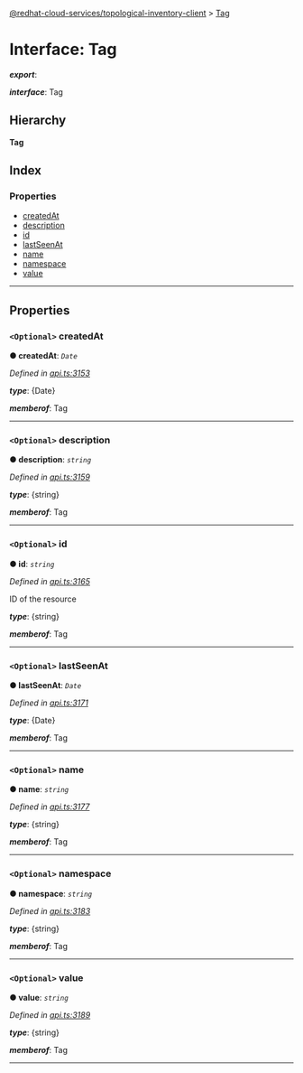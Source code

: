 [@redhat-cloud-services/topological-inventory-client](../README.md) > [Tag](../interfaces/tag.md)

# Interface: Tag

*__export__*: 

*__interface__*: Tag

## Hierarchy

**Tag**

## Index

### Properties

* [createdAt](tag.md#createdat)
* [description](tag.md#description)
* [id](tag.md#id)
* [lastSeenAt](tag.md#lastseenat)
* [name](tag.md#name)
* [namespace](tag.md#namespace)
* [value](tag.md#value)

---

## Properties

<a id="createdat"></a>

### `<Optional>` createdAt

**● createdAt**: *`Date`*

*Defined in [api.ts:3153](https://github.com/RedHatInsights/javascript-clients/blob/master/packages/topological-inventory/api.ts#L3153)*

*__type__*: {Date}

*__memberof__*: Tag

___
<a id="description"></a>

### `<Optional>` description

**● description**: *`string`*

*Defined in [api.ts:3159](https://github.com/RedHatInsights/javascript-clients/blob/master/packages/topological-inventory/api.ts#L3159)*

*__type__*: {string}

*__memberof__*: Tag

___
<a id="id"></a>

### `<Optional>` id

**● id**: *`string`*

*Defined in [api.ts:3165](https://github.com/RedHatInsights/javascript-clients/blob/master/packages/topological-inventory/api.ts#L3165)*

ID of the resource

*__type__*: {string}

*__memberof__*: Tag

___
<a id="lastseenat"></a>

### `<Optional>` lastSeenAt

**● lastSeenAt**: *`Date`*

*Defined in [api.ts:3171](https://github.com/RedHatInsights/javascript-clients/blob/master/packages/topological-inventory/api.ts#L3171)*

*__type__*: {Date}

*__memberof__*: Tag

___
<a id="name"></a>

### `<Optional>` name

**● name**: *`string`*

*Defined in [api.ts:3177](https://github.com/RedHatInsights/javascript-clients/blob/master/packages/topological-inventory/api.ts#L3177)*

*__type__*: {string}

*__memberof__*: Tag

___
<a id="namespace"></a>

### `<Optional>` namespace

**● namespace**: *`string`*

*Defined in [api.ts:3183](https://github.com/RedHatInsights/javascript-clients/blob/master/packages/topological-inventory/api.ts#L3183)*

*__type__*: {string}

*__memberof__*: Tag

___
<a id="value"></a>

### `<Optional>` value

**● value**: *`string`*

*Defined in [api.ts:3189](https://github.com/RedHatInsights/javascript-clients/blob/master/packages/topological-inventory/api.ts#L3189)*

*__type__*: {string}

*__memberof__*: Tag

___

